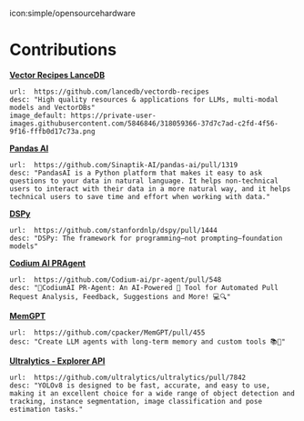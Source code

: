 icon:simple/opensourcehardware
# Contributions

**[Vector Recipes LanceDB](https://github.com/lancedb/vectordb-recipes)**

```embed
url:  https://github.com/lancedb/vectordb-recipes
desc: "High quality resources & applications for LLMs, multi-modal models and VectorDBs"
image_default: https://private-user-images.githubusercontent.com/5846846/318059366-37d7c7ad-c2fd-4f56-9f16-fffb0d17c73a.png
```

**[Pandas AI](https://github.com/Sinaptik-AI/pandas-ai)**

```embed
url:  https://github.com/Sinaptik-AI/pandas-ai/pull/1319
desc: "PandasAI is a Python platform that makes it easy to ask questions to your data in natural language. It helps non-technical users to interact with their data in a more natural way, and it helps technical users to save time and effort when working with data."
```

**[DSPy](https://github.com/stanfordnlp/dspy)**

```embed
url:  https://github.com/stanfordnlp/dspy/pull/1444
desc: "DSPy: The framework for programming—not prompting—foundation models"
```

**[Codium AI PRAgent](https://github.com/Codium-ai/pr-agent)**

```embed
url:  https://github.com/Codium-ai/pr-agent/pull/548
desc: "🚀CodiumAI PR-Agent: An AI-Powered 🤖 Tool for Automated Pull Request Analysis, Feedback, Suggestions and More! 💻🔍"
```

**[MemGPT](https://github.com/cpacker/MemGPT)**

```embed
url:  https://github.com/cpacker/MemGPT/pull/455
desc: "Create LLM agents with long-term memory and custom tools 📚🦙"
```

**[Ultralytics - Explorer API](https://github.com/ultralytics/ultralytics)**

```embed
url:  https://github.com/ultralytics/ultralytics/pull/7842
desc: "YOLOv8 is designed to be fast, accurate, and easy to use, making it an excellent choice for a wide range of object detection and tracking, instance segmentation, image classification and pose estimation tasks."
```